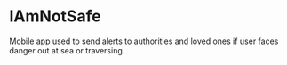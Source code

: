 # IAmNotSafe
Mobile app used to send alerts to authorities and loved ones if user faces danger out at sea or traversing.
